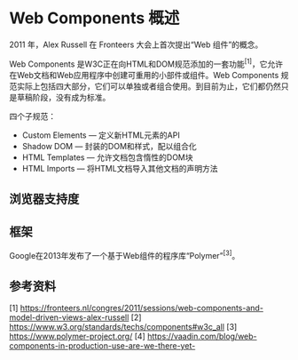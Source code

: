 # Web Components 概述

2011 年，Alex Russell 在 Fronteers 大会上首次提出“Web 组件”的概念。

Web Components 是W3C正在向HTML和DOM规范添加的一套功能<sup>[1]</sup>，它允许在Web文档和Web应用程序中创建可重用的小部件或组件。Web Components 规范实际上包括四大部分，它们可以单独或者组合使用。到目前为止，它们都仍然只是草稿阶段，没有成为标准。

四个子规范：

+ Custom Elements  —  定义新HTML元素的API
+ Shadow DOM       —  封装的DOM和样式，配以组合化
+ HTML Templates   —  允许文档包含惰性的DOM块
+ HTML Imports     —  将HTML文档导入其他文档的声明方法

## 浏览器支持度



## 框架

Google在2013年发布了一个基于Web组件的程序库“Polymer”<sup>[3]</sup>。

## 参考资料

[1] https://fronteers.nl/congres/2011/sessions/web-components-and-model-driven-views-alex-russell
[2] https://www.w3.org/standards/techs/components#w3c_all
[3] https://www.polymer-project.org/
[4] https://vaadin.com/blog/web-components-in-production-use-are-we-there-yet-